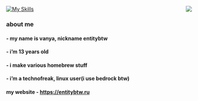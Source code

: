 [![My Skills](https://skillicons.dev/icons?i=py,html,css,linux,ps,ae,lua)](https://entitybtw.ru)
<img src="https://github-readme-stats.vercel.app/api?username=entitybtw&show_icons=true&theme=merko&hide_border=true&custom_title=entitybtw%27s%20github%20stats" align="right" />
### about me

#### - my name is vanya, nickname entitybtw

#### - i’m 13 years old

#### - i make various homebrew stuff

#### - i’m a technofreak, linux user(i use bedrock btw)

#### my website - https://entitybtw.ru
